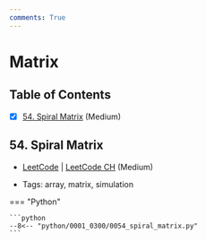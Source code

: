 ```yaml
---
comments: True
---
```


# Matrix

## Table of Contents

- [x] [54. Spiral Matrix](https://leetcode.cn/problems/spiral-matrix/) (Medium)

## 54. Spiral Matrix

-   [LeetCode](https://leetcode.com/problems/spiral-matrix/) | [LeetCode CH](https://leetcode.cn/problems/spiral-matrix/) (Medium)

-   Tags: array, matrix, simulation

=== "Python"

    ```python
    --8<-- "python/0001_0300/0054_spiral_matrix.py"
    ```
